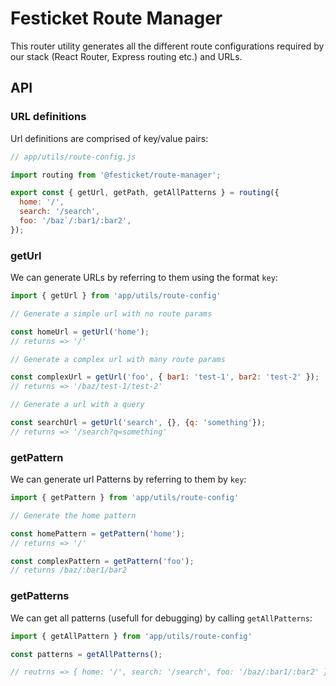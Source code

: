 # Festicket Route Manager

This router utility generates all the different route configurations required by our stack (React Router, Express routing etc.) and URLs.

## API

### URL definitions

Url definitions are comprised of key/value pairs:

```js
// app/utils/route-config.js

import routing from '@festicket/route-manager';

export const { getUrl, getPath, getAllPatterns } = routing({
  home: '/',
  search: '/search',
  foo: '/baz`/:bar1/:bar2',
});
```

### getUrl

 We can generate URLs by referring to them using the format `key`:

 ```js
import { getUrl } from 'app/utils/route-config'

// Generate a simple url with no route params

const homeUrl = getUrl('home');
// returns => '/'

// Generate a complex url with many route params

const complexUrl = getUrl('foo', { bar1: 'test-1', bar2: 'test-2' });
// returns => '/baz/test-1/test-2'

// Generate a url with a query

const searchUrl = getUrl('search', {}, {q: 'something'});
// returns => '/search?q=something'

 ```


### getPattern

We can generate url Patterns by referring to them by `key`:


```js
import { getPattern } from 'app/utils/route-config'

// Generate the home pattern

const homePattern = getPattern('home');
// returns => '/'

const complexPattern = getPattern('foo');
// returns /baz/:bar1/bar2

```

### getPatterns

We can get all patterns (usefull for debugging) by calling `getAllPatterns`:

```js
import { getAllPattern } from 'app/utils/route-config'

const patterns = getAllPatterns();

// reutrns => { home: '/', search: '/search', foo: '/baz/:bar1/:bar2' }

```